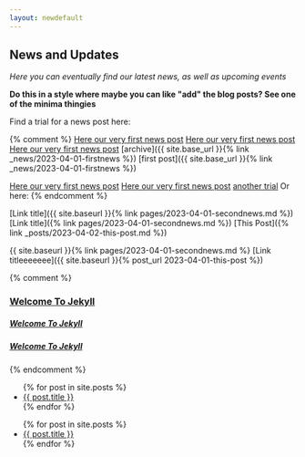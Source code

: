 ```yaml
---
layout: newdefault
---
```


## News and Updates

_Here you can eventually find our latest news, as well as upcoming events_

**Do this in a style where maybe you can like "add" the blog posts? See one of the minima thingies**

Find a trial for a news post here:

{% comment %}
[Here our very first news post](/2023-04-01-firstnews "Our first news")
[Here our very first news post](itpplasma/news/2023-04-01-firstnews "Our first news")
[Here our very first news post](itpplasma.github.io/2023-04-01-firstnews "Our first news")
[archive]({{ site.base_url }}{% link _news/2023-04-01-firstnews %})
[first post]({{ site.base_url }}{% link _news/2023-04-01-firstnews %})

[Here our very first news post](/2023-04-01-secondnews "Our first news 3")
[Here our very first news post](/2023-04-01-secondnews.md "Our first news 4")
[another trial](/publications "Our first news X")
Or here:
{% endcomment %}

[Link title]({{ site.baseurl }}{% link pages/2023-04-01-secondnews.md %})
[Link title]({% link pages/2023-04-01-secondnews.md %})
[This Post]({% link _posts/2023-04-02-this-post.md %})

{{ site.baseurl }}{% link pages/2023-04-01-secondnews.md %}
[Link titleeeeeee]({{ site.baseurl }}{% post_url 2023-04-01-this-post %})

{% comment %}
<h3>
  <a class="post-link" href="/news/2023-04-01-firstnews.md">
     Welcome To Jekyll
  </a>
</h3>

<h5>
  <a class="post-link" href="/news/2023/04/01/firstnews.md">
     Welcome To Jekyll
  </a>
</h5>

<h5>
  <a class="post-link" href="/_news/2023/04/01/firstnews">
     Welcome To Jekyll
  </a>
</h5>
{% endcomment %}


<ul>
  {% for post in site.posts %}
    <li>
      <a href="{{ post.url }}">{{ post.title }}</a>
    </li>
  {% endfor %}
</ul>


<ul>
  {% for post in site.posts %}
    <li>
      <a href=".{{ post.url }}">{{ post.title }}</a>
    </li>
  {% endfor %}
</ul>
